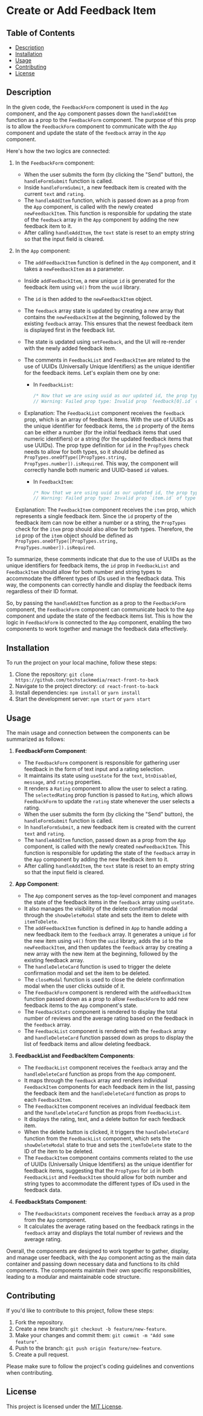 # Create or Add Feedback Item

## Table of Contents

- [Description](#description)
- [Installation](#installation)
- [Usage](#usage)
- [Contributing](#contributing)
- [License](#license)

## Description

In the given code, the `FeedbackForm` component is used in the `App` component, and the `App` component passes down the `handleAddItem` function as a prop to the `FeedbackForm` component. The purpose of this prop is to allow the `FeedbackForm` component to communicate with the `App` component and update the state of the `feedback` array in the `App` component.

Here's how the two logics are connected:

1. In the `FeedbackForm` component:

    - When the user submits the form (by clicking the "Send" button), the `handleFormSubmit` function is called.
    - Inside `handleFormSubmit`, a new feedback item is created with the current `text` and `rating`.
    - The `handleAddItem` function, which is passed down as a prop from the `App` component, is called with the newly created `newFeedbackItem`. This function is responsible for updating the state of the `feedback` array in the `App` component by adding the new feedback item to it.
    - After calling `handleAddItem`, the `text` state is reset to an empty string so that the input field is cleared.

2. In the `App` component:

    - The `addFeedbackItem` function is defined in the `App` component, and it takes a `newFeedbackItem` as a parameter.
    - Inside `addFeedbackItem`, a new unique `id` is generated for the feedback item using `v4()` from the `uuid` library.
    - The `id` is then added to the `newFeedbackItem` object.
    - The `feedback` array state is updated by creating a new array that contains the `newFeedbackItem` at the beginning, followed by the existing `feedback` array. This ensures that the newest feedback item is displayed first in the feedback list.
    - The state is updated using `setFeedback`, and the UI will re-render with the newly added feedback item.
    - The comments in `FeedbackList` and `FeedbackItem` are related to the use of UUIDs (Universally Unique Identifiers) as the unique identifier for the feedback items. Let's explain them one by one:

      - In `FeedbackList`:

        ```jsx
        /* Now that we are using uuid as our updated id, the prop type for id can either be a number (initial ids) or a string (updated ids) */
        // Warning: Failed prop type: Invalid prop `feedback[0].id` of type `string` supplied to `FeedbackList`, expected `number`.
        ```

    - Explanation: The `FeedbackList` component receives the `feedback` prop, which is an array of feedback items. With the use of UUIDs as the unique identifier for feedback items, the `id` property of the items can be either a number (for the initial feedback items that used numeric identifiers) or a string (for the updated feedback items that use UUIDs). The prop type definition for `id` in the `PropTypes` check needs to allow for both types, so it should be defined as `PropTypes.oneOfType([PropTypes.string, PropTypes.number]).isRequired`. This way, the component will correctly handle both numeric and UUID-based `id` values.

      - In `FeedbackItem`:

        ```jsx
        /* Now that we are using uuid as our updated id, the prop type for id can be either a number (for initial ids) or a string (for updated ids) */
        // Warning: Failed prop type: Invalid prop `item.id` of type `string` supplied to `FeedbackItem`, expected `number`.
        ```

    Explanation: The `FeedbackItem` component receives the `item` prop, which represents a single feedback item. Since the `id` property of the feedback item can now be either a number or a string, the `PropTypes` check for the `item` prop should also allow for both types. Therefore, the `id` prop of the `item` object should be defined as `PropTypes.oneOfType([PropTypes.string, PropTypes.number]).isRequired`.

To summarize, these comments indicate that due to the use of UUIDs as the unique identifiers for feedback items, the `id` prop in `FeedbackList` and `FeedbackItem` should allow for both number and string types to accommodate the different types of IDs used in the feedback data. This way, the components can correctly handle and display the feedback items regardless of their ID format.

So, by passing the `handleAddItem` function as a prop to the `FeedbackForm` component, the `FeedbackForm` component can communicate back to the `App` component and update the state of the feedback items list. This is how the logic in `FeedbackForm` is connected to the `App` component, enabling the two components to work together and manage the feedback data effectively.

## Installation

To run the project on your local machine, follow these steps:

1. Clone the repository: `git clone https://github.com/techstackmedia/react-front-to-back`
2. Navigate to the project directory: `cd react-front-to-back`
3. Install dependencies: `npm install` or `yarn install`
4. Start the development server: `npm start` or `yarn start`

## Usage

The main usage and connection between the components can be summarized as follows:

1. **FeedbackForm Component**:

   - The `FeedbackForm` component is responsible for gathering user feedback in the form of text input and a rating selection.
   - It maintains its state using `useState` for the `text`, `btnDisabled`, `message`, and `rating` properties.
   - It renders a `Rating` component to allow the user to select a rating. The `selectedRating` prop function is passed to `Rating`, which allows `FeedbackForm` to update the `rating` state whenever the user selects a rating.
   - When the user submits the form (by clicking the "Send" button), the `handleFormSubmit` function is called.
   - In `handleFormSubmit`, a new feedback item is created with the current `text` and `rating`.
   - The `handleAddItem` function, passed down as a prop from the `App` component, is called with the newly created `newFeedbackItem`. This function is responsible for updating the state of the `feedback` array in the `App` component by adding the new feedback item to it.
   - After calling `handleAddItem`, the `text` state is reset to an empty string so that the input field is cleared.

2. **App Component**:

   - The `App` component serves as the top-level component and manages the state of the feedback items in the `feedback` array using `useState`.
   - It also manages the visibility of the delete confirmation modal through the `showDeleteModal` state and sets the item to delete with `itemToDelete`.
   - The `addFeedbackItem` function is defined in `App` to handle adding a new feedback item to the `feedback` array. It generates a unique `id` for the new item using `v4()` from the `uuid` library, adds the `id` to the `newFeedbackItem`, and then updates the `feedback` array by creating a new array with the new item at the beginning, followed by the existing feedback array.
   - The `handleDeleteCard` function is used to trigger the delete confirmation modal and set the item to be deleted.
   - The `closeModal` function is used to close the delete confirmation modal when the user clicks outside of it.
   - The `FeedbackForm` component is rendered with the `addFeedbackItem` function passed down as a prop to allow `FeedbackForm` to add new feedback items to the `App` component's state.
   - The `FeedbackStats` component is rendered to display the total number of reviews and the average rating based on the feedback in the `feedback` array.
   - The `FeedbackList` component is rendered with the `feedback` array and `handleDeleteCard` function passed down as props to display the list of feedback items and allow deleting feedback.

3. **FeedbackList and FeedbackItem Components**:

   - The `FeedbackList` component receives the `feedback` array and the `handleDeleteCard` function as props from the `App` component.
   - It maps through the `feedback` array and renders individual `FeedbackItem` components for each feedback item in the list, passing the feedback item and the `handleDeleteCard` function as props to each `FeedbackItem`.
   - The `FeedbackItem` component receives an individual feedback item and the `handleDeleteCard` function as props from `FeedbackList`.
   - It displays the rating, text, and a delete button for each feedback item.
   - When the delete button is clicked, it triggers the `handleDeleteCard` function from the `FeedbackList` component, which sets the `showDeleteModal` state to true and sets the `itemToDelete` state to the ID of the item to be deleted.
   - The `FeedbackItem` component contains comments related to the use of UUIDs (Universally Unique Identifiers) as the unique identifier for feedback items, suggesting that the `PropTypes` for `id` in both `FeedbackList` and `FeedbackItem` should allow for both number and string types to accommodate the different types of IDs used in the feedback data.

4. **FeedbackStats Component**:
   - The `FeedbackStats` component receives the `feedback` array as a prop from the `App` component.
   - It calculates the average rating based on the feedback ratings in the `feedback` array and displays the total number of reviews and the average rating.

Overall, the components are designed to work together to gather, display, and manage user feedback, with the `App` component acting as the main data container and passing down necessary data and functions to its child components. The components maintain their own specific responsibilities, leading to a modular and maintainable code structure.

## Contributing

If you'd like to contribute to this project, follow these steps:

1. Fork the repository.
2. Create a new branch: `git checkout -b feature/new-feature`.
3. Make your changes and commit them: `git commit -m "Add some feature"`.
4. Push to the branch: `git push origin feature/new-feature`.
5. Create a pull request.

Please make sure to follow the project's coding guidelines and conventions when contributing.

## License

This project is licensed under the [MIT License](https://opensource.org/licenses/MIT).
